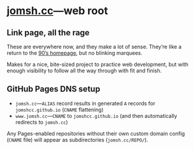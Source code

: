 # [jomsh.cc][1]—web root

## Link page, all the rage

These are everywhere now, and they make a lot of sense. They’re like a return to
the [90’s homepage](https://www.cameronsworld.net/), but no blinking marquees.

Makes for a nice, bite-sized project to practice web development, but with
enough visibility to follow all the way through with fit and finish.

## GitHub Pages DNS setup

  - `jomsh.cc`—`ALIAS` record results in generated `A` records for
    `jomshcc.github.io` (`CNAME` flattening)
  - `www.jomsh.cc`—`CNAME` to `jomshcc.github.io` (and then
    automatically redirects to `jomsh.cc`)

Any Pages-enabled repositories without their own custom domain config (`CNAME`
file) will appear as subdirectories (`jomsh.cc/REPO/`).

[1]: https://jomsh.cc
